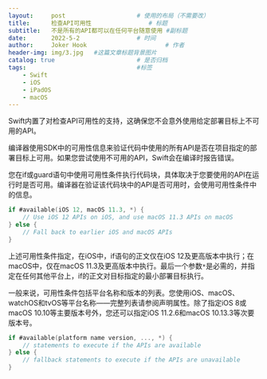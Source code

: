 ```yaml
---
layout:     post   				    # 使用的布局（不需要改）
title:      检查API可用性 				# 标题 
subtitle:   不是所有的API都可以在任何平台随意使用 #副标题
date:       2022-5-2 				# 时间
author:     Joker Hook 						# 作者
header-img: img/3.jpg 	#这篇文章标题背景图片
catalog: true 						# 是否归档
tags:								#标签
    - Swift
    - iOS
    - iPadOS
    - macOS
---
```

Swift内置了对检查API可用性的支持，这确保您不会意外使用给定部署目标上不可用的API。

编译器使用SDK中的可用性信息来验证代码中使用的所有API是否在项目指定的部署目标上可用。如果您尝试使用不可用的API，Swift会在编译时报告错误。

您在if或guard语句中使用可用性条件执行代码块，具体取决于您要使用的API在运行时是否可用。编译器在验证该代码块中的API是否可用时，会使用可用性条件中的信息。

```swift
if #available(iOS 12, macOS 11.3, *) {
    // Use iOS 12 APIs on iOS, and use macOS 11.3 APIs on macOS
} else {
    // Fall back to earlier iOS and macOS APIs
}
```

上述可用性条件指定，在iOS中，if语句的正文仅在iOS 12及更高版本中执行；在macOS中，仅在macOS 11.3及更高版本中执行。最后一个参数`*`是必需的，并指定在任何其他平台上，if的正文对目标指定的最小部署目标执行。

一般来说，可用性条件包括平台名称和版本的列表。您使用iOS、macOS、watchOS和tvOS等平台名称——完整列表请参阅声明属性。除了指定iOS 8或macOS 10.10等主要版本号外，您还可以指定iOS 11.2.6和macOS 10.13.3等次要版本号。

```swift
if #available(platform name version, ..., *) {
    // statements to execute if the APIs are available
} else {
    // fallback statements to execute if the APIs are unavailable
}
```